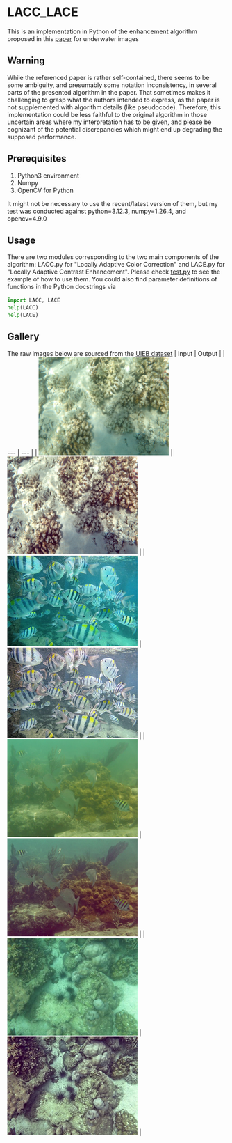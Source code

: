 # LACC_LACE
This is an implementation in Python of the enhancement algorithm proposed in this [paper](https://ieeexplore.ieee.org/document/9788535) for underwater images

## Warning
While the referenced paper is rather self-contained, there seems to be some ambiguity, and presumably some notation inconsistency, in several parts of the presented algorithm in the paper. That sometimes makes it challenging to grasp what the authors intended to express, as the paper is not supplemented with algorithm details (like pseudocode). Therefore, this implementation could be less faithful to the original algorithm in those uncertain areas where my interpretation has to be given, and please be cognizant of the potential discrepancies which might end up degrading the supposed performance.

## Prerequisites
1. Python3 environment
2. Numpy
3. OpenCV for Python

It might not be necessary to use the recent/latest version of them, but my test was conducted against python=3.12.3, numpy=1.26.4, and opencv=4.9.0

## Usage
There are two modules corresponding to the two main components of the algorithm: LACC.py for "Locally Adaptive Color Correction" and LACE.py for "Locally Adaptive Contrast Enhancement". Please check [test.py](./test.py) to see the example of how to use them. You could also find parameter definitions of functions in the Python docstrings via
```python
import LACC, LACE
help(LACC)
help(LACE)
```

## Gallery
The raw images below are sourced from the [UIEB dataset](https://li-chongyi.github.io/proj_benchmark.html)
| Input | Output |
| --- | --- |
| <img src="./images/before/80_img_.png" width="300" /> | <img src="./images/after/80_img_.png" width="300" /> |
| <img src="./images/before/116_img_.png" width="300" /> | <img src="./images/after/116_img_.png" width="300" /> |
| <img src="./images/before/383_img_.png" width="300" /> | <img src="./images/after/383_img_.png" width="300" /> |
| <img src="./images/before/603_img_.png" width="300" /> | <img src="./images/after/603_img_.png" width="300" /> |


